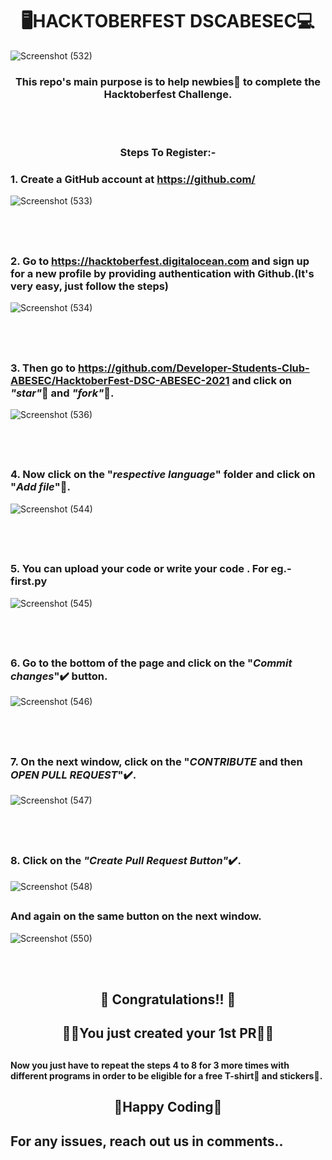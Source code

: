 #  <div align="center">🖥️HACKTOBERFEST DSCABESEC💻</div>

![Screenshot (532)](https://user-images.githubusercontent.com/72952554/136319269-a871a4c1-73c7-4417-85bf-0878ec00a751.png)

  

###  <div align="center">This repo's main purpose is to help newbies👶 to complete the Hacktoberfest Challenge.</div>

<br></br>

  

###  <div align="center">Steps To Register:-</div>

  

### 1. Create a GitHub account at https://github.com/

![Screenshot (533)](https://user-images.githubusercontent.com/72952554/136319950-2286b38d-8a99-422d-8dc0-83aebea1fa47.png)

  

<br></br>

##

### 2. Go to https://hacktoberfest.digitalocean.com and sign up for a new profile by providing authentication with Github.(It's very easy, just follow the steps)

![Screenshot (534)](https://user-images.githubusercontent.com/72952554/136324790-4487a244-84e6-4cbd-bf2f-e3a5ea220f98.png)

  

<br></br>

##

### 3. Then go to https://github.com/Developer-Students-Club-ABESEC/HacktoberFest-DSC-ABESEC-2021 and click on *"star"*🌟 and *"fork"*🍴.

![Screenshot (536)](https://user-images.githubusercontent.com/72952554/136325431-4a0cb9d3-6ac6-47c1-9a81-3aa33a71556b.png)

<br></br>

##

### 4. Now click on the "*respective language*" folder and click on "*Add file*"📁.

![Screenshot (544)](https://user-images.githubusercontent.com/72952554/136327594-45025834-e99b-4b71-9a72-f0505535a99e.png)

<br></br>

##

### 5. You can upload your code or write your code . For eg.- first.py

![Screenshot (545)](https://user-images.githubusercontent.com/72952554/136328522-f441613b-2452-47f3-9dba-f2a0d9ed86c4.png)

<br></br>

##

### 6. Go to the bottom of the page and click on the "*Commit changes*"✔️ button.

![Screenshot (546)](https://user-images.githubusercontent.com/72952554/136328782-fbf5e4c7-a177-4bee-a8c2-46b8afc86b74.png)

<br></br>

##

### 7. On the next window, click on the "*CONTRIBUTE* and then *OPEN PULL REQUEST*"✔️.

![Screenshot (547)](https://user-images.githubusercontent.com/72952554/136328965-b786b2c1-5f59-41bc-8a32-5352ad830fc4.png)

  

<br></br>

##

### 8. Click on the *"Create Pull Request Button"*✔️.

![Screenshot (548)](https://user-images.githubusercontent.com/72952554/136329360-b7f19428-a191-41e7-8dc7-2f059f8d9ea1.png)

  

##

### And again on the same button on the next window.

![Screenshot (550)](https://user-images.githubusercontent.com/72952554/136329782-507cd77a-f246-4be8-9cbc-be08bd028977.png)

  

<br></br>

##

  

##  <div align="center"> 🥳 Congratulations!! 🥳 </div>

##  <div align="center">🙌🙌You just created your 1st PR🙌🙌</div>

##

  

####  Now you just have to repeat the steps 4 to 8 for 3 more times with different programs in order to be eligible for a free T-shirt👕 and stickers🤩.

##

  

  

##  <div align="center">🤞Happy Coding🤞</div>

## For any issues, reach out us in comments..